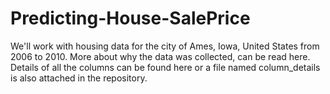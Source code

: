 # Predicting-House-SalePrice
We'll work with housing data for the city of Ames, Iowa, United States from 2006 to 2010. More about why the data was collected, can be read here. Details of all the columns can be found here or a file named column_details is also attached in the repository.
